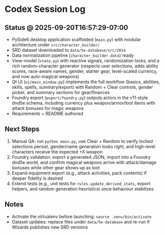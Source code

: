 # Codex Session Log

## Status @ 2025-09-20T16:57:29-07:00
- PySide6 desktop application scaffolded (`main.py`) with modular architecture under `src/character_builder/`
- SRD dataset downloaded to `data/5e-database/src/2014`
- Data normalization pipeline (`character_builder.data`) ready
- View-model (`state.py`) with reactive signals, randomization locks, and a rich random-character generator (respects user selections, adds ability scores, race-aware names, gender, starter gear, level-scaled currency, and now auto-magical weapons)
- Qt UI (`ui/main_window.py`) implements the full workflow (basics, abilities, skills, spells, summary/export) with Random + Clear controls, gender picker, and summary sections for gear/finances
- Foundry export (`export/foundry.py`) outputs actors in the v11-style dnd5e schema, including currency plus weapon/armor/loot items with attack bonuses for magic weapons
- Requirements + README authored

## Next Steps
1. Manual QA: run `python main.py`, use Clear + Random to verify locked selections persist, gender/name generation looks right, and high-level characters receive the expected +X weapon
2. Foundry validation: export a generated JSON, import into a Foundry dnd5e world, and confirm magical weapons arrive with attack/damage bonuses while other gear shows up as loot
3. Expand equipment export (e.g., attack activities, pack contents) if deeper fidelity is desired
4. Extend tests (e.g., unit tests for `rules.update_derived_stats`, export helpers, and random generation heuristics) once behaviour stabilizes

## Notes
- Activate the virtualenv before launching: `source .venv/bin/activate`
- Dataset updates: replace files under `data/5e-database` and re-run if Wizards publishes new SRD versions
